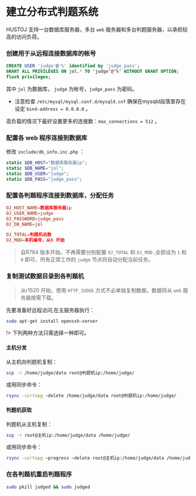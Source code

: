 # 建立分布式判题系统

HUSTOJ 支持一台数据库服务器，多台 `web` 服务器和多台判题服务器，以承担较高的访问负荷。

### 创建用于从远程连接数据库的帐号

```sql
CREATE USER 'judge'@'%' identified by 'judge_pass';
GRANT ALL PRIVILEGES ON jol.* TO ‘judge’@’%’ WITHOUT GRANT OPTION;
flush privileges;
```
其中 `jol` 为数据库， `judge` 为帐号，`judge_pass` 为密码。

* 注意检查 `/etc/mysql/mysql.conf.d/mysqld.cnf` 确保在mysqld段落里存在设定 `bind-address = 0.0.0.0` 。

高负载的情况下最好设置更多的连接数：`max_connections = 512` 。

### 配置各 web 程序连接到数据库

修改 `include/db_info.inc.php` ：
```php
static $DB_HOST="数据库服务器ip";
static $DB_NAME="jol";
static $DB_USER="judge";
static $DB_PASS="judge_pass";
```

### 配置各判题程序连接到数据库，分配任务

```conf
OJ_HOST_NAME=数据库服务器ip
OJ_USER_NAME=judge
OJ_PASSWORD=judge_pass
OJ_DB_NAME=jol
```

```conf
OJ_TOTAL=判题机总数
OJ_MOD=本机编号，从0 开始
```

> 自R784 版本开始，不再需要分别配置 `OJ_TOTAL` 和 `OJ_MOD` ,全部设为 `1` 和 `0` 即可，所有正常工作的 `judge` 节点将自动分配当前任务。

### 复制测试数据目录到各判题机

> 从r1520 开始，使用 `HTTP_JUDGE` 方式不必单独复制数据，数据将从 `web` 服务器按需下载。

先要准备好远程访问,在主服务器执行：

```bash
sudo apt-get install openssh-server
```

!> 下列两种方法只需选择一种即可。

#### 主机分发

从主机向判题机复制：

```bash
scp -r /home/judge/data root@判题机ip:/home/judge/
```

或用同步命令：

```bash
rsync -vzrtopg –delete /home/judge/data root@判题机ip:/home/judge/
```

#### 判题机获取

判题机从主机复制：

```bash
scp -r root@主机ip:/home/judge/data /home/judge/
```

或用同步命令：

```bash
rsync -vzrtopg –progress –delete root@主机ip:/home/judge/data /home/judge/
```

### 在各判题机重启判题程序

```bash
sudo pkill judged && sudo judged
```

